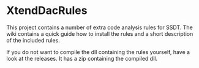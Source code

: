 # XtendDacRules
This project contains a number of extra code analysis rules for SSDT.
The wiki contains a quick guide how to install the rules and a short description of the included rules.

If you do not want to compile the dll containing the rules yourself, have a look at the releases. It has a zip containing the compiled dll.

